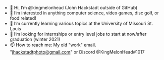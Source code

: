 - 👋 Hi, I’m @kingmelonhead (John Hackstadt outside of GitHub)
- 👀 I’m interested in anything computer science, video games, disc golf, or food related!
- 🌱 I’m currently learning various topics at the University of Missouri St. Louis
- 💞️ I’m looking for internships or entry level jobs to start at now/after graduation (winter 2021)
- 📫 How to reach me: My old "work" email. "jhackstadtphoto@gmail.com" or Discord @KingMelonHead#1017

<!---
kingmelonhead/kingmelonhead is a ✨ special ✨ repository because its `README.md` (this file) appears on your GitHub profile.
You can click the Preview link to take a look at your changes.
--->
